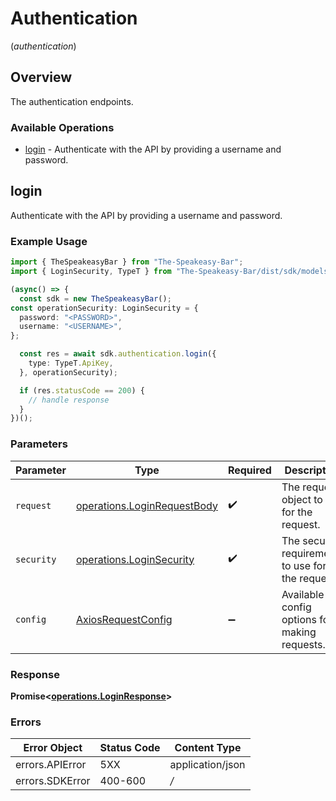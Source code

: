 # Authentication
(*authentication*)

## Overview

The authentication endpoints.

### Available Operations

* [login](#login) - Authenticate with the API by providing a username and password.

## login

Authenticate with the API by providing a username and password.

### Example Usage

```typescript
import { TheSpeakeasyBar } from "The-Speakeasy-Bar";
import { LoginSecurity, TypeT } from "The-Speakeasy-Bar/dist/sdk/models/operations";

(async() => {
  const sdk = new TheSpeakeasyBar();
const operationSecurity: LoginSecurity = {
  password: "<PASSWORD>",
  username: "<USERNAME>",
};

  const res = await sdk.authentication.login({
    type: TypeT.ApiKey,
  }, operationSecurity);

  if (res.statusCode == 200) {
    // handle response
  }
})();
```

### Parameters

| Parameter                                                                      | Type                                                                           | Required                                                                       | Description                                                                    |
| ------------------------------------------------------------------------------ | ------------------------------------------------------------------------------ | ------------------------------------------------------------------------------ | ------------------------------------------------------------------------------ |
| `request`                                                                      | [operations.LoginRequestBody](../../sdk/models/operations/loginrequestbody.md) | :heavy_check_mark:                                                             | The request object to use for the request.                                     |
| `security`                                                                     | [operations.LoginSecurity](../../sdk/models/operations/loginsecurity.md)       | :heavy_check_mark:                                                             | The security requirements to use for the request.                              |
| `config`                                                                       | [AxiosRequestConfig](https://axios-http.com/docs/req_config)                   | :heavy_minus_sign:                                                             | Available config options for making requests.                                  |


### Response

**Promise<[operations.LoginResponse](../../sdk/models/operations/loginresponse.md)>**
### Errors

| Error Object     | Status Code      | Content Type     |
| ---------------- | ---------------- | ---------------- |
| errors.APIError  | 5XX              | application/json |
| errors.SDKError  | 400-600          | */*              |
